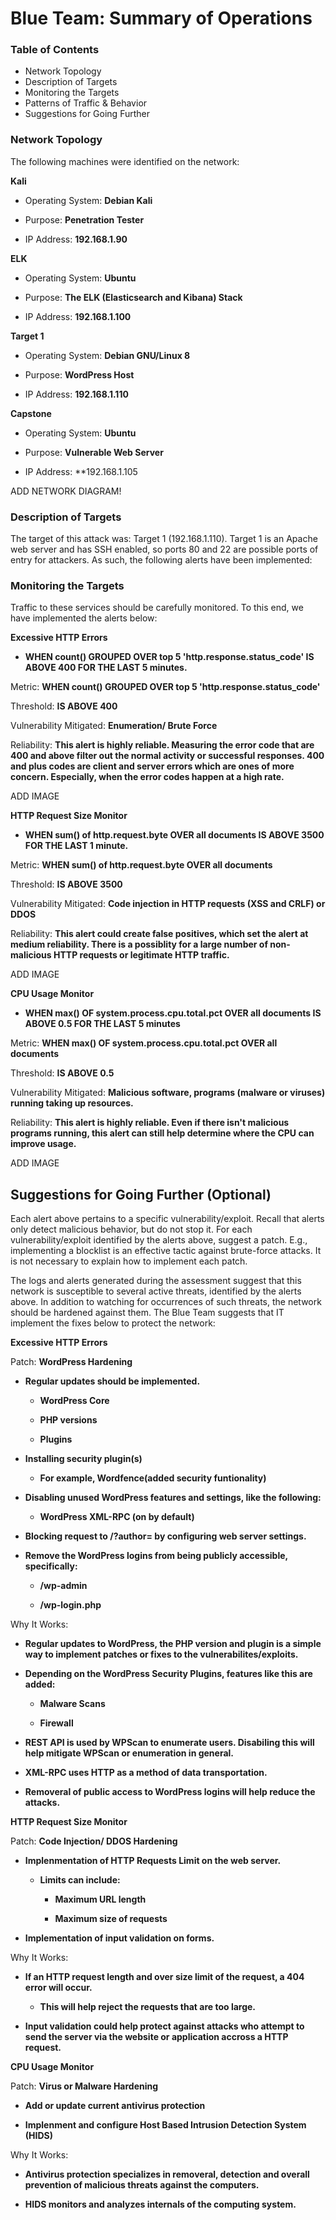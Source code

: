 # Blue Team: Summary of Operations

### Table of Contents

- Network Topology
- Description of Targets
- Monitoring the Targets
- Patterns of Traffic & Behavior
- Suggestions for Going Further


### Network Topology

The following machines were identified on the network:



**Kali** 

- Operating System: **Debian Kali**

- Purpose: **Penetration Tester**

- IP Address: **192.168.1.90**



**ELK**

- Operating System: **Ubuntu**

- Purpose: **The ELK (Elasticsearch and Kibana) Stack**

- IP Address: **192.168.1.100**



**Target 1**

- Operating System: **Debian GNU/Linux 8**

- Purpose: **WordPress Host**

- IP Address: **192.168.1.110**



**Capstone**

- Operating System: **Ubuntu**

- Purpose: **Vulnerable Web Server**

- IP Address: **192.168.1.105


ADD NETWORK DIAGRAM!



### Description of Targets

The target of this attack was: Target 1 (192.168.1.110).
Target 1 is an Apache web server and has SSH enabled, so ports 80 and 22 are possible ports of entry for attackers. As such, the following alerts have been implemented:

### Monitoring the Targets

Traffic to these services should be carefully monitored. To this end, we have implemented the alerts below:



**Excessive HTTP Errors**


- **WHEN count() GROUPED OVER top 5 'http.response.status_code' IS ABOVE 400 FOR THE LAST 5 minutes.**




 Metric: **WHEN count() GROUPED OVER top 5 'http.response.status_code'**

 Threshold: **IS ABOVE 400**

 Vulnerability Mitigated: **Enumeration/ Brute Force**

 Reliability: **This alert is highly reliable. Measuring the error code that are 400 and above filter out the normal activity or successful responses. 400 and plus codes are client and server errors which are ones of more concern. Especially, when the error codes happen at a high rate.**

ADD IMAGE




**HTTP Request Size Monitor**


- **WHEN sum() of http.request.byte OVER all documents IS ABOVE 3500 FOR THE LAST 1 minute.**




 Metric: **WHEN sum() of http.request.byte OVER all documents**

 Threshold: **IS ABOVE 3500**

 Vulnerability Mitigated: **Code injection in HTTP requests (XSS and CRLF) or DDOS**

 Reliability: **This alert could create false positives, which set the alert at medium reliability. There is a possiblity for a large number of non-malicious HTTP requests or legitimate HTTP traffic.**

ADD IMAGE




**CPU Usage Monitor**


- **WHEN max() OF system.process.cpu.total.pct OVER all documents IS ABOVE 0.5 FOR THE LAST 5 minutes**




 Metric: **WHEN max() OF system.process.cpu.total.pct OVER all documents**

 Threshold: **IS ABOVE 0.5**

 Vulnerability Mitigated: **Malicious software, programs (malware or viruses) running taking up resources.**

 Reliability: **This alert is highly reliable. Even if there isn't malicious programs running, this alert can still help determine where the CPU can improve usage.**

ADD IMAGE





## Suggestions for Going Further (Optional)

Each alert above pertains to a specific vulnerability/exploit. Recall that alerts only detect malicious behavior, but do not stop it. For each vulnerability/exploit identified by the alerts above, suggest a patch. E.g., implementing a blocklist is an effective tactic against brute-force attacks. It is not necessary to explain how to implement each patch.

The logs and alerts generated during the assessment suggest that this network is susceptible to several active threats, identified by the alerts above. In addition to watching for occurrences of such threats, the network should be hardened against them. The Blue Team suggests that IT implement the fixes below to protect the network:


**Excessive HTTP Errors**


Patch: **WordPress Hardening**

 

- **Regular updates should be implemented.**

    - **WordPress Core**

    - **PHP versions**

    - **Plugins**

- **Installing security plugin(s)**

    - **For example, Wordfence(added security funtionality)**

- **Disabling unused WordPress features and settings, like the following:**

    - **WordPress XML-RPC (on by default)**

- **Blocking request to /?author= by configuring web server settings.**

- **Remove the WordPress logins from being publicly accessible, specifically:**

    - **/wp-admin**

    - **/wp-login.php**


Why It Works:

- **Regular updates to WordPress, the PHP version and plugin is a simple way to implement patches or fixes to the vulnerabilites/exploits.**

- **Depending on the WordPress Security Plugins, features like this are added:**

    - **Malware Scans**

    - **Firewall**

- **REST API is used by WPScan to enumerate users. Disabiling this will help mitigate WPScan or enumeration in general.**

- **XML-RPC uses HTTP as a method of data transportation.**

- **Removeral of public access to WordPress logins will help reduce the attacks.**



**HTTP Request Size Monitor**


Patch: **Code Injection/ DDOS Hardening**

- **Implenmentation of HTTP Requests Limit on the web server.**

    - **Limits can include:**

        - **Maximum URL length**

        - **Maximum size of requests**

- **Implementation of input validation on forms.**



Why It Works: 

- **If an HTTP request length and over size limit of the request, a 404 error will occur.**

    - **This will help reject the requests that are too large.**

- **Input validation could help protect against attacks who attempt to send the server via the website or application accross a HTTP request.**




**CPU Usage Monitor**


Patch: **Virus or Malware Hardening**

- **Add or update current antivirus protection**

- **Implenment and configure Host Based Intrusion Detection System (HIDS)**


Why It Works: 

- **Antivirus protection specializes in removeral, detection and overall prevention of malicious threats against the computers.**

- **HIDS monitors and analyzes internals of the computing system.**

